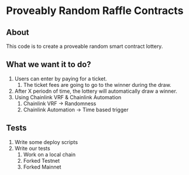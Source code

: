 # Proveably Random Raffle Contracts

## About

This code is to create a proveable random smart contract lottery.

## What we want it to do?

1. Users can enter by paying for a ticket.
   1. The ticket fees are going to go to the winner during the draw.
2. After X periodn of time, the lottery will automatically draw a winner.
3. Using Chainlink VRF & Chainlink Automation
   1. Chainlink VRF -> Randomness
   2. Chainlink Automation -> Time based trigger

## Tests

1. Write some deploy scripts
2. Write our tests
   1. Work on a local chain
   2. Forked Testnet
   3. Forked Mainnet
